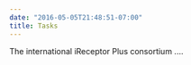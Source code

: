 ```yaml
---
date: "2016-05-05T21:48:51-07:00"
title: Tasks
---
```

The international iReceptor Plus consortium ....
     
     